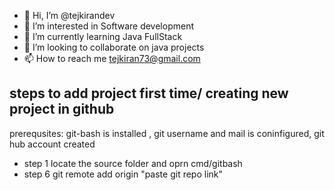 - 👋 Hi, I’m @tejkirandev
- 👀 I’m interested in Software development
- 🌱 I’m currently learning Java FullStack
- 💞️ I’m looking to collaborate on java projects
- 📫 How to reach me tejkiran73@gmail.com

<!---
tejkirandev/tejkirandev is a ✨ special ✨ repository because its `README.md` (this file) appears on your GitHub profile.
You can click the Preview link to take a look at your changes.
--->
## steps to add project first time/ creating new project in github
prerequsites: git-bash is installed , git username and mail is coninfigured, git hub account created 
- step 1 locate the source folder and oprn cmd/gitbash
- step 6 git remote add origin "paste git repo link"
